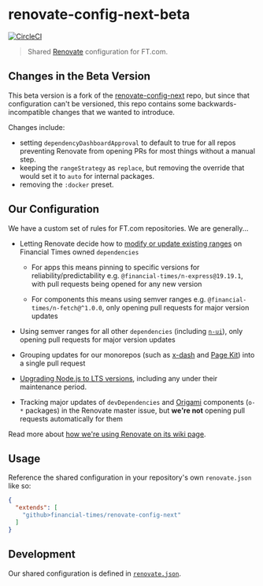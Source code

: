 # renovate-config-next-beta

[![CircleCI](https://circleci.com/gh/Financial-Times/renovate-config-next-beta.svg?style=svg)](https://circleci.com/gh/Financial-Times/renovate-config-next-beta)

> Shared [Renovate](https://renovatebot.com/) configuration for FT.com.

## Changes in the Beta Version
This beta version is a fork of the [renovate-config-next](https://github.com/Financial-Times/renovate-config-next) repo, but since that configuration can't be versioned, this repo contains some backwards-incompatible changes that we wanted to introduce.

Changes include:
- setting `dependencyDashboardApproval` to default to true for all repos preventing Renovate from opening PRs for most things without a manual step.
- keeping the `rangeStrategy` as `replace`, but removing the override that would set it to `auto` for internal packages.
- removing the `:docker` preset.
## Our Configuration

We have a custom set of rules for FT.com repositories. We are generally...

* Letting Renovate decide how to [modify or update existing ranges](https://renovatebot.com/docs/configuration-options/#rangestrategy) on Financial Times owned `dependencies`

  * For apps this means pinning to specific versions for reliability/predictability e.g. `@financial-times/n-express@19.19.1`, with pull requests being opened for any new version

  * For components this means using semver ranges e.g. `@financial-times/n-fetch@^1.0.0`, only opening pull requests for major version updates

* Using semver ranges for all other `dependencies` (including [`n-ui`](https://github.com/Financial-Times/n-ui)), only opening pull requests for major version updates

* Grouping updates for our monorepos (such as [x-dash](https://github.com/Financial-Times/x-dash) and [Page Kit](https://github.com/Financial-Times/dotcom-page-kit)) into a single pull request

* [Upgrading Node.js to LTS versions](https://renovatebot.com/docs/node/#configuring-support-policy), including any under their maintenance period.

* Tracking major updates of `devDependencies` and [Origami](https://registry.origami.ft.com/components) components (`o-*` packages) in the Renovate master issue, but **we're not** opening pull requests automatically for them

Read more about [how we're using Renovate on its wiki page](https://github.com/Financial-Times/next/wiki/Renovate).

## Usage

Reference the shared configuration in your repository's own `renovate.json` like so:

```json
{
  "extends": [
    "github>financial-times/renovate-config-next"
  ]
}
```

## Development

Our shared configuration is defined in [`renovate.json`](renovate.json).
